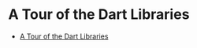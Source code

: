 # A Tour of the Dart Libraries

- [A Tour of the Dart Libraries](https://www.dartlang.org/guides/libraries/library-tour)
